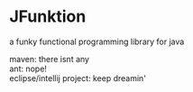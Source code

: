 # JFunktion
a funky functional programming library for java

maven: there isnt any  
ant: nope!  
eclipse/intellij project: keep dreamin'

